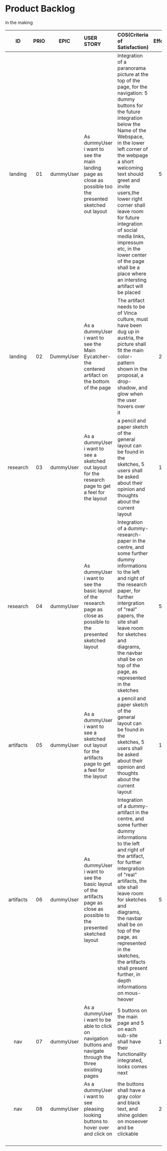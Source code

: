 
# **Product Backlog**  
in the making  

<!--ID 	 	  Prio      Epic 		  User Story     COS(Criteria of Satisfaction) 		Effort -->
|   ID   |  PRIO  |   EPIC   |                           USER STORY                         |                                     COS(Criteria of Satisfaction)                                       | Effort |
|:------:| :----: | :------: | :----------------------------------------------------------- | :------------------------------------------------------------------------------------------------------ | :----: | 
| landing |   01   |   dummyUser   | As dummyUser i want to see the main landing page as close as possible too the presented sketched out layout  | Integration of a paranorama picture at the top of the page, for the navigation: 5 dummy buttons for the future integration below the Name of the Webspace, in the lower left corner of the webpage a short welcoming text should greet and invite users,the lower right corner shall leave room for future integration of social media links, impressum etc, in the lower center of the page shall be a place where an intersting artifact will be placed |    5   |  |
| landing |   02   | DummyUser | As a dummyUser i want to see the Main Eycatcher-the centered artifact on the bottom of the page | The artifact needs to be of Vinca culture, must have been dug up in austria, the picture shall fit the main color-pattern shown in the proposal, a drop-shadow, and glow when the user hovers over it |  2 | |
| research |   03   |   dummyUser   | As a dummyUser i want to see a sketched out layout for the research page to get a feel for the layout  | a pencil and paper sketch of the general layout can be found in the sketches, 5 users shall be asked about their opinion and thoughts about the current layout |   1    | |
| research |   04   |   dummyUser  | As dummyUser i want to see the basic layout of the research page as close as possible to the presented sketched layout  | Integration of a dummy-research-paper in the centre, and some further dummy informations to the left and right of the research paper, for further intergration of "real" papers, the site shall leave room for sketches and diagrams, the navbar shall be on top of the page, as represented in the sketches |    5    | |
| artifacts |   05   |   dummyUser   | As a dummyUser i want to see a sketched out layout for the artifacts page to get a feel for the layout  | a pencil and paper sketch of the general layout can be found in the sketches, 5 users shall be asked about their opinion and thoughts about the current layout |   1    | |
| artifacts |   06   |   dummyUser  | As dummyUser i want to see the basic layout of the artifacts page as close as possible to the presented sketched layout  | Integration of a dummy-artifact in the centre, and some further dummy informations to the left and right of the artifact, for further intergration of "real" artifacts, the site shall leave room for sketches and diagrams, the navbar shall be on top of the page, as represented in the sketches, the artifacts shall present further, in depth informations on mous-heover|    5    | |
| nav |   07   | dummyUser   | As a dummyUser i want to be able to click on navigation buttons and navigate through the three existing pages | 5 buttons on the main page and 5 on each sub-site shall have their functionality integrated, looks comes next |    1    | |
| nav |   08   | dummyUser   | As a dummyUser i want to see pleasing looking buttons to hover over and click on |  the buttons shall have a gray color and black text, and shine golden on moseover and be clickable  |    2    || 
|        |        |          |                                                              |                                                                                                         |        | |
|        |        |          |                                                              |                                                                                                         |        | |
|        |        |          |                                                              |                                                                                                         |        | |
|        |        |          |                                                              |                                                                                                         |        | |    
